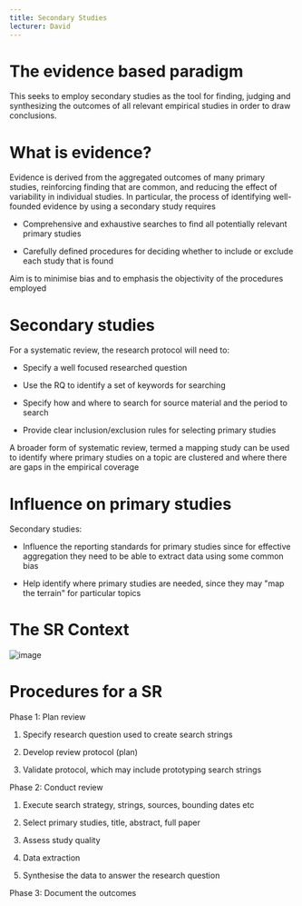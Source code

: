 ```yaml
---
title: Secondary Studies
lecturer: David
---
```


# The evidence based paradigm

This seeks to employ secondary studies as the tool for finding, judging
and synthesizing the outcomes of all relevant empirical studies in order
to draw conclusions.

# What is evidence?

Evidence is derived from the aggregated outcomes of many primary
studies, reinforcing finding that are common, and reducing the effect of
variability in individual studies. In particular, the process of
identifying well-founded evidence by using a secondary study requires

-   Comprehensive and exhaustive searches to find all potentially
    relevant primary studies

-   Carefully defined procedures for deciding whether to include or
    exclude each study that is found

Aim is to minimise bias and to emphasis the objectivity of the
procedures employed

# Secondary studies

For a systematic review, the research protocol will need to:

-   Specify a well focused researched question

-   Use the RQ to identify a set of keywords for searching

-   Specify how and where to search for source material and the period
    to search

-   Provide clear inclusion/exclusion rules for selecting primary
    studies

A broader form of systematic review, termed a mapping study can be used
to identify where primary studies on a topic are clustered and where
there are gaps in the empirical coverage

# Influence on primary studies

Secondary studies:

-   Influence the reporting standards for primary studies since for
    effective aggregation they need to be able to extract data using
    some common bias

-   Help identify where primary studies are needed, since they may "map
    the terrain" for particular topics

# The SR Context

![image](/img/Year_2/Software_Engineering/Measurement/Secondary_Studies/srcontext.webp)

# Procedures for a SR

Phase 1: Plan review

1.  Specify research question used to create search strings

2.  Develop review protocol (plan)

3.  Validate protocol, which may include prototyping search strings

Phase 2: Conduct review

1.  Execute search strategy, strings, sources, bounding dates etc

2.  Select primary studies, title, abstract, full paper

3.  Assess study quality

4.  Data extraction

5.  Synthesise the data to answer the research question

Phase 3: Document the outcomes
